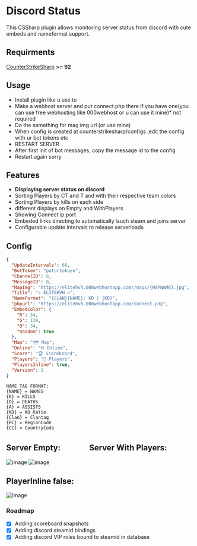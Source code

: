 # Discord Status
This CSSharp plugin allows monitoring server status from discord with cute embeds and nameformat support.

## Requirments
[CounterStrikeSharp](https://github.com/roflmuffin/CounterStrikeSharp/) **>= 92**

## Usage
- Install plugin like u use to
- Make a webhost server and put connect.php there if you have one(you can use free webhosting like 000webhost or u can use it mine)* not required
- Do the samething for mag img url (or use mine)
- When config is created at counterstrikesharp/configs ,edit the config with ur bot tokens etc
- RESTART SERVER
- After first init of bot messages, copy the message id to the config
- Restart again sorry

## Features
- **Displaying server status on discord**
- Sorting Players by CT and T and with their respective team colors
- Sorting Players by kills on each side
- different displays on Empty and WithPlayers
- Showing Connect ip:port
- Embeded links directing to automatically lauch steam and joins server
- Configurable update intervals to release serverloads

## Config
```json
{
  "UpdateIntervals": 60,
  "BotToken": "puturtokoen",
  "ChannelID": 0,
  "MessageID": 0,
  "MapImg": "https://elitehvh.000webhostapp.com//maps/{MAPNAME}.jpg",
  "Title": "✡ ELITEHVH ✡",
  "NameFormat": "{CLAN}{NAME}: KD | {KD}",
  "phpurl": "https://elitehvh.000webhostapp.com/connect.php",
  "EmbedColor": {
    "R": 34,
    "G": 139,
    "B": 34,
    "Random": true
  },
  "Map": "🗺️ Map",
  "Online": "🌐 Online",
  "Score": "🏆 Scoreboard",
  "Players": "👥 Players",
  "PlayersInline": true,
  "Version": 1
}
```
```
NAME TAG FORMAT:
{NAME} = NAMES
{K} = KILLS
{D} = DEATHS
{A} = ASSISTS
{KD} = KD Ratio
{Clan} = Clantag
{RC} = RegionCode
{CC} = CountryCode
```

## Server Empty:ㅤㅤㅤㅤServer With Players:
![image](https://github.com/Tian7777/DiscordStatus/assets/41808115/6d996299-26a1-4ffd-92de-ef2263c28ce0)
![image](https://github.com/Tian7777/DiscordStatus/assets/41808115/ec02086f-2cdb-4137-ad04-6190696e071e)
## PlayerInline false:
![image](https://github.com/Tian7777/DiscordStatus/assets/41808115/ba1d5075-094f-405c-8c44-326fa7d1f69d)





### Roadmap
- [x] Adding scoreboard snapshots 
- [x] Adding discord steamid bindings
- [x] Adding discord VIP roles bound to steamid in database
